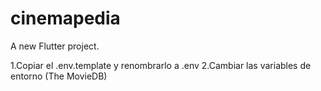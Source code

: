 # cinemapedia

A new Flutter project.

1.Copiar el .env.template y renombrarlo a .env
2.Cambiar las variables de entorno (The MovieDB)